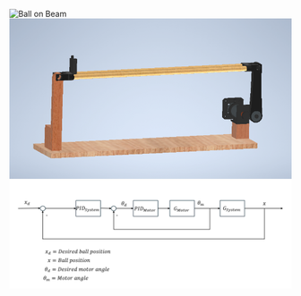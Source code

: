 ![Ball on Beam](https://github.com/philipp-mat/BallOnBeam/blob/main/Video/BallOnBeamGIF.gif)
![CAD Model](https://github.com/philipp-mat/BallOnBeam/blob/main/Video/BallOnBeamCAD.PNG)
![Block Diagram](https://github.com/philipp-mat/BallOnBeam/blob/main/Video/BallOnBeamBlockDiagram.PNG)
